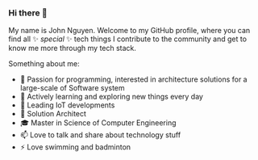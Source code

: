 ### Hi there 👋

My name is John Nguyen. Welcome to my GitHub profile, where you can find all ✨ _special_ ✨ tech things I contribute to the community and get to know me more through my tech stack.

Something about me:

- 🔭 Passion for programming, interested in architecture solutions for a large-scale of Software system
- 🌱 Actively learning and exploring new things every day
- 👯 Leading IoT developments
- 🚒 Solution Architect
- 🎓 Master in Science of Computer Engineering
- 📫 Love to talk and share about technology stuff
- ⚡ Love swimming and badminton
